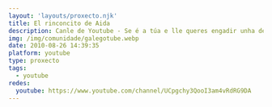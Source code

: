 ```yaml
---
layout: 'layouts/proxecto.njk'
title: El rinconcito de Aida
description: Canle de Youtube - Se é a túa e lle queres engadir unha descripción e etiquetas, ponte en contacto con nós.
img: /img/comunidade/galegotube.webp
date: 2010-08-26 14:39:35
platform: youtube
type: proxecto
tags:
  - youtube
redes:
  youtube: https://www.youtube.com/channel/UCpgchy3QooI3am4vRdRG9DA
---
```


